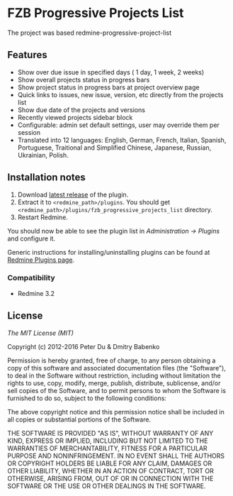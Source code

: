 FZB Progressive Projects List
=========================
The project was based redmine-progressive-project-list

Features
--------

- Show over due issue in specified days ( 1 day, 1 week, 2 weeks)
- Show overall projects status in progress bars
- Show project status in progress bars at project overview page
- Quick links to issues, new issue, version, etc directly from the projects list
- Show due date of the projects and versions
- Recently viewed projects sidebar block
- Configurable: admin set default settings, user may override them per session
- Translated into 12 languages: English, German, French, Italian, Spanish, Portuguese, Traitional and Simplified Chinese, Japanese, Russian, Ukrainian, Polish.



Installation notes
------------------

1. Download [latest release](https://github.com/fzbtech/redmine-fzb-progressive-projects-list/releases/latest) of the plugin.
2. Extract it to `<redmine_path>/plugins`. You should get `<redmine_path>/plugins/fzb_progressive_projects_list` directory.
3. Restart Redmine.

You should now be able to see the plugin list in _Administration -> Plugins_ and configure it.

Generic instructions for installing/uninstalling plugins can be found at [Redmine Plugins page](http://www.redmine.org/projects/redmine/wiki/Plugins).

### Compatibility ###

- Redmine 3.2


License
-------

*The MIT License (MIT)*

Copyright (c) 2012-2016 Peter Du & Dmitry Babenko

Permission is hereby granted, free of charge, to any person obtaining a copy of this software and associated documentation files (the "Software"), to deal in the Software without restriction, including without limitation the rights to use, copy, modify, merge, publish, distribute, sublicense, and/or sell copies of the Software, and to permit persons to whom the Software is furnished to do so, subject to the following conditions:

The above copyright notice and this permission notice shall be included in all copies or substantial portions of the Software.

THE SOFTWARE IS PROVIDED "AS IS", WITHOUT WARRANTY OF ANY KIND, EXPRESS OR IMPLIED, INCLUDING BUT NOT LIMITED TO THE WARRANTIES OF MERCHANTABILITY, FITNESS FOR A PARTICULAR PURPOSE AND NONINFRINGEMENT. IN NO EVENT SHALL THE AUTHORS OR COPYRIGHT HOLDERS BE LIABLE FOR ANY CLAIM, DAMAGES OR OTHER LIABILITY, WHETHER IN AN ACTION OF CONTRACT, TORT OR OTHERWISE, ARISING FROM, OUT OF OR IN CONNECTION WITH THE SOFTWARE OR THE USE OR OTHER DEALINGS IN THE SOFTWARE.
